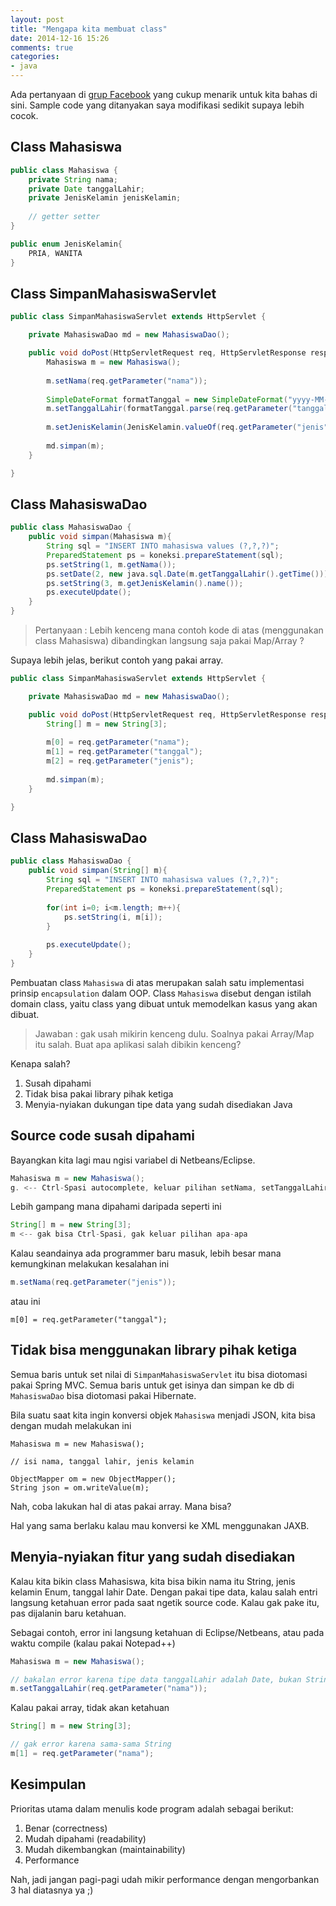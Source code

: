 ```yaml
---
layout: post
title: "Mengapa kita membuat class"
date: 2014-12-16 15:26
comments: true
categories: 
- java
---
```


Ada pertanyaan di [grup Facebook](https://www.facebook.com/groups/ForumJavaIndonesia/) yang cukup menarik untuk kita bahas di sini. Sample code yang ditanyakan saya modifikasi sedikit supaya lebih cocok.

## Class Mahasiswa ##

```java
public class Mahasiswa {
    private String nama;
    private Date tanggalLahir;
    private JenisKelamin jenisKelamin;
    
    // getter setter
}

public enum JenisKelamin{
    PRIA, WANITA
}
```

## Class SimpanMahasiswaServlet ##

```java
public class SimpanMahasiswaServlet extends HttpServlet {

    private MahasiswaDao md = new MahasiswaDao();

    public void doPost(HttpServletRequest req, HttpServletResponse resp){
        Mahasiswa m = new Mahasiswa();
        
        m.setNama(req.getParameter("nama"));
        
        SimpleDateFormat formatTanggal = new SimpleDateFormat("yyyy-MM-dd");
        m.setTanggalLahir(formatTanggal.parse(req.getParameter("tanggal")));
        
        m.setJenisKelamin(JenisKelamin.valueOf(req.getParameter("jenis")));
        
        md.simpan(m);
    }

}
```

## Class MahasiswaDao ##

```java
public class MahasiswaDao {
    public void simpan(Mahasiswa m){
        String sql = "INSERT INTO mahasiswa values (?,?,?)";
        PreparedStatement ps = koneksi.prepareStatement(sql);
        ps.setString(1, m.getNama());
        ps.setDate(2, new java.sql.Date(m.getTanggalLahir().getTime()));
        ps.setString(3, m.getJenisKelamin().name());
        ps.executeUpdate();
    }
}
```

> Pertanyaan : Lebih kenceng mana contoh kode di atas (menggunakan class Mahasiswa) dibandingkan langsung saja pakai Map/Array ?

Supaya lebih jelas, berikut contoh yang pakai array.

```java
public class SimpanMahasiswaServlet extends HttpServlet {

    private MahasiswaDao md = new MahasiswaDao();

    public void doPost(HttpServletRequest req, HttpServletResponse resp){
        String[] m = new String[3];
        
        m[0] = req.getParameter("nama");
        m[1] = req.getParameter("tanggal");
        m[2] = req.getParameter("jenis");
        
        md.simpan(m);
    }

}
```

## Class MahasiswaDao ##

```java
public class MahasiswaDao {
    public void simpan(String[] m){
        String sql = "INSERT INTO mahasiswa values (?,?,?)";
        PreparedStatement ps = koneksi.prepareStatement(sql);
        
        for(int i=0; i<m.length; m++){
            ps.setString(i, m[i]);
        }
        
        ps.executeUpdate();
    }
}
```

Pembuatan class `Mahasiswa` di atas merupakan salah satu implementasi prinsip `encapsulation` dalam OOP. Class `Mahasiswa` disebut dengan istilah domain class, yaitu class yang dibuat untuk memodelkan kasus yang akan dibuat.

<!--more-->

> Jawaban : gak usah mikirin kenceng dulu. Soalnya pakai Array/Map itu salah. Buat apa aplikasi salah dibikin kenceng?

Kenapa salah?

1. Susah dipahami
2. Tidak bisa pakai library pihak ketiga
3. Menyia-nyiakan dukungan tipe data yang sudah disediakan Java

## Source code susah dipahami ##

Bayangkan kita lagi mau ngisi variabel di Netbeans/Eclipse. 

```java
Mahasiswa m = new Mahasiswa();
g. <-- Ctrl-Spasi autocomplete, keluar pilihan setNama, setTanggalLahir, dsb
```

Lebih gampang mana dipahami daripada seperti ini

```java
String[] m = new String[3];
m <-- gak bisa Ctrl-Spasi, gak keluar pilihan apa-apa
```

Kalau seandainya ada programmer baru masuk, lebih besar mana kemungkinan melakukan kesalahan ini

```java
m.setNama(req.getParameter("jenis"));
```

atau ini

```
m[0] = req.getParameter("tanggal");
```

## Tidak bisa menggunakan library pihak ketiga ##

Semua baris untuk set nilai di `SimpanMahasiswaServlet` itu bisa diotomasi pakai Spring MVC. Semua baris untuk get isinya dan simpan ke db di `MahasiswaDao` bisa diotomasi pakai Hibernate. 

Bila suatu saat kita ingin konversi objek `Mahasiswa` menjadi JSON, kita bisa dengan mudah melakukan ini

```
Mahasiswa m = new Mahasiswa();

// isi nama, tanggal lahir, jenis kelamin

ObjectMapper om = new ObjectMapper();
String json = om.writeValue(m);
```

Nah, coba lakukan hal di atas pakai array. Mana bisa?

Hal yang sama berlaku kalau mau konversi ke XML menggunakan JAXB.

## Menyia-nyiakan fitur yang sudah disediakan ##

Kalau kita bikin class Mahasiswa, kita bisa bikin nama itu String, jenis kelamin Enum, tanggal lahir Date. Dengan pakai tipe data, kalau salah entri langsung ketahuan error pada saat ngetik source code. Kalau gak pake itu, pas dijalanin baru ketahuan. 

Sebagai contoh, error ini langsung ketahuan di Eclipse/Netbeans, atau pada waktu compile (kalau pakai Notepad++)

```java
Mahasiswa m = new Mahasiswa();

// bakalan error karena tipe data tanggalLahir adalah Date, bukan String
m.setTanggalLahir(req.getParameter("nama"));
```

Kalau pakai array, tidak akan ketahuan

```java
String[] m = new String[3];

// gak error karena sama-sama String
m[1] = req.getParameter("nama");
```

## Kesimpulan ##

Prioritas utama dalam menulis kode program adalah sebagai berikut:

1. Benar (correctness)
2. Mudah dipahami (readability)
3. Mudah dikembangkan (maintainability)
4. Performance

Nah, jadi jangan pagi-pagi udah mikir performance dengan mengorbankan 3 hal diatasnya ya ;)
